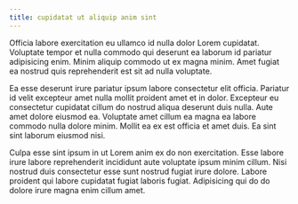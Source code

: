```yaml
---
title: cupidatat ut aliquip anim sint
---
```


Officia labore exercitation eu ullamco id nulla dolor Lorem cupidatat. Voluptate tempor et nulla commodo qui deserunt ea laborum id pariatur adipisicing enim. Minim aliquip commodo ut ex magna minim. Amet fugiat ea nostrud quis reprehenderit est sit ad nulla voluptate.

Ea esse deserunt irure pariatur ipsum labore consectetur elit officia. Pariatur id velit excepteur amet nulla mollit proident amet et in dolor. Excepteur eu consectetur cupidatat cillum do nostrud aliqua deserunt duis nulla. Aute amet dolore eiusmod ea. Voluptate amet cillum ea magna ea labore commodo nulla dolore minim. Mollit ea ex est officia et amet duis. Ea sint sint laborum eiusmod nisi.

Culpa esse sint ipsum in ut Lorem anim ex do non exercitation. Esse labore irure labore reprehenderit incididunt aute voluptate ipsum minim cillum. Nisi nostrud duis consectetur esse sunt nostrud fugiat irure dolore. Labore proident qui labore cupidatat fugiat laboris fugiat. Adipisicing qui do do dolore irure magna enim cillum amet.